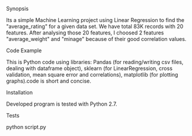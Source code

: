 Synopsis

Its a simple Machine Learning project using Linear Regression to find the "average_rating" for a given data set. We have total 83K records with 20 features. After analysing those 20 features, I choosed 2 features "average_weight" and "minage" because of their good correlation values.

Code Example

This is Python code using libraries: Pandas (for reading/writing csv files, dealing with dataframe object), sklearn (for LinearRegression, cross validation, mean square error and correlations), matplotlib (for plotting graphs).code is short and concise.

Installation

Developed program is tested with Python 2.7.

Tests

python script.py
